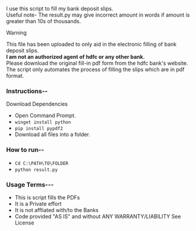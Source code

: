I use this script to fill my bank deposit slips.
<br>Useful note- The result.py may give incorrect amount in words if amount is greater than 10s of thousands.

>[!WARNING]
>This file has been uploaded to only aid in the electronic filling of bank deposit slips.
><br><b>I am not an authorized agent of hdfc or any other bank.</b>
><br>Please download the original fill-in pdf form from the hdfc bank's website.
><br> The script only automates the process of filling the slips which are in pdf format.


### Instructions--
Download Dependencies

- Open Command Prompt.
- ```winget install python```
- ```pip install pypdf2```
- Download all files into a folder.

### How to run--
- ```Cd C:\PATH\TO\FOLDER```
- ```python result.py```




### Usage Terms---
- This is script fills the PDFs
- It is a Private effort
- It is not affliated with/to the Banks
- Code provided "AS IS" and without ANY WARRANTY/LIABILITY See License
